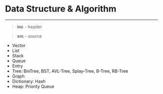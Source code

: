 ﻿# Data Structure & Algorithm

---

> **inc** - header

> **src** - source

* Vector
* List
* Stack
* Queue
* Entry
* Tree: BinTree, BST, AVL-Tree, Splay-Tree, B-Tree, RB-Tree
* Graph
* Dictionary: Hash
* Heap: Priority Queue
